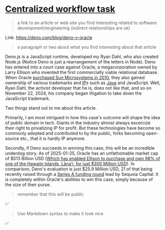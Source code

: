 # [Centralized workflow task](https://github.com/software-students-spring2025/0-git-practice-v2-bdeweesevans/edit/main/instructions.md)

> a link to an article or web site you find interesting related to software development/engineering (indirect relationships are ok)

Link: https://deno.com/blog/deno-v-oracle

> a paragraph or two about what you find interesting about that article

Deno.js is a JavaScript runtime, developed my Ryan Dahl, who also created Node.js (Notice Deno is just a rearrangement of the letters in Node). Deno has entered into a court case against Oracle, a megacorporation owned by Larry Ellison who invented the first commercially viable relational database. When Oracle [purchased Sun Microsystems in 2010](https://www.oracle.com/corporate/pressrelease/oracle-buys-sun-042009.html), they also gained ownership of various trademarks and [IP](https://en.wikipedia.org/wiki/Intellectual_property)s such as [Java](https://www.oracle.com/us/corporate/citizenship/introduction/java-in-action-1886206.html) and JavaScript. Well, Ryan Dahl, the activist developer that he is, does not like that, and so on November 22, 2024, his company began litigation to take down the JavaScript trademark.

Two things stand out to me about this article.

Primarily, I am most intrigued in how this case's outcome will shape the idea of public domain in tech. Giants in the industry almost always excercize their right to privatizing IP for profit. But these technologies have become so commonly adopted and contributed to by the public, forks becoming open-source etc., that it is hardly IP anymore.

Secondly, if Deno succeeds in winning this case, this will be an incredible underdog story. As of 2025-01-25, Oracle has an unfathomable market cap of $513 Billion USD ([Which has enabled Ellison to purchase and own 98% of one of the Hawaiin Islands, Lānaʻi, for just $300 Million USD](https://en.wikipedia.org/wiki/Lanai)). In comparison, Deno's evaluation is just $25.9 Million USD, 21 of that being recently raised through a [Series A funding round](https://deno.com/blog/series-a) lead by Sequoia Capital. It is completely within Oracle's abilities to win this case, simply because of the size of their purse.

> remember that this will be public

✅

> Use Markdown syntax to make it look nice

✅